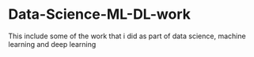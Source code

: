 # Data-Science-ML-DL-work
This include some of the work that i did as part of data science, machine learning and deep learning
